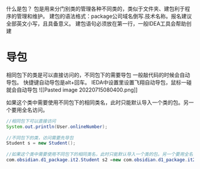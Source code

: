 什么是包？
包是用来分门别类的管理各种不同类的，类似于文件夹、建包利于程序的管理和维护。
建包的语法格式：package公司域名倒写.技术名称。报名建议全部英文小写，且具备意义。
建包语句必须放在第一行，一般IDEA工具会帮助创建

# 导包
相同包下的类是可以直接访问的，不同包下的需要导包
一般敲代码的时候会自动导包。
快捷键自动导包是alt+回车。
IEDA中设置里设置飞翔自动导包，鼠标一碰就会自动导包
![[Pasted image 20220715080400.png]]

如果这个类中需要使用不同包下的相同类名，此时只能默认导入一个类的包。另一个要用全名访问。 
```java
//相同包下可以直接访问  
System.out.println(User.onlineNumber);  
  
//不同包下的类，访问需要先导包  
Student s = new Student();  
  
//如果这个类中需要使用不同包下的相同类名，此时只能默认导入一个类的包。另一个要用全名访问。  
com.obsidian.d1_package.it2.Student s2 =new com.obsidian.d1_package.it2.Student();
```
